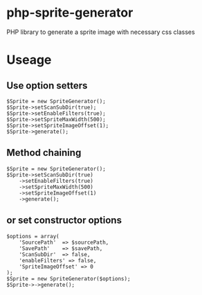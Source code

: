 php-sprite-generator
====================

PHP library to generate a sprite image with necessary css classes


Useage
======

Use option setters
-------------------
    $Sprite = new SpriteGenerator();
    $Sprite->setScanSubDir(true);
    $Sprite->setEnableFilters(true);
    $Sprite->setSpriteMaxWidth(500);
    $Sprite->setSpriteImageOffset(1);
    $Sprite->generate();

Method chaining
---------------
    $Sprite = new SpriteGenerator();
    $Sprite->setScanSubDir(true)
        ->setEnableFilters(true)
        ->setSpriteMaxWidth(500)
        ->setSpriteImageOffset(1)
        ->generate();


or set constructor options
---------------------------
    $options = array(
        'SourcePath'  => $sourcePath,
        'SavePath'    => $savePath,
        'ScanSubDir'  => false,
        'enableFilters' => false,
        'SpriteImageOffset' => 0
    );
    $Sprite = new SpriteGenerator($options);
    $Sprite->->generate();
